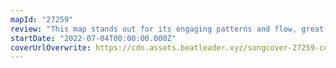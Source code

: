 ```yaml
---
mapId: "27259"
review: "This map stands out for its engaging patterns and flow, great  lightshow and accessible spread with quality lower diffs!"
startDate: "2022-07-04T00:00:00.000Z"
coverUrlOverwrite: https://cdn.assets.beatleader.xyz/songcover-27259-cover.jpg
---
```

